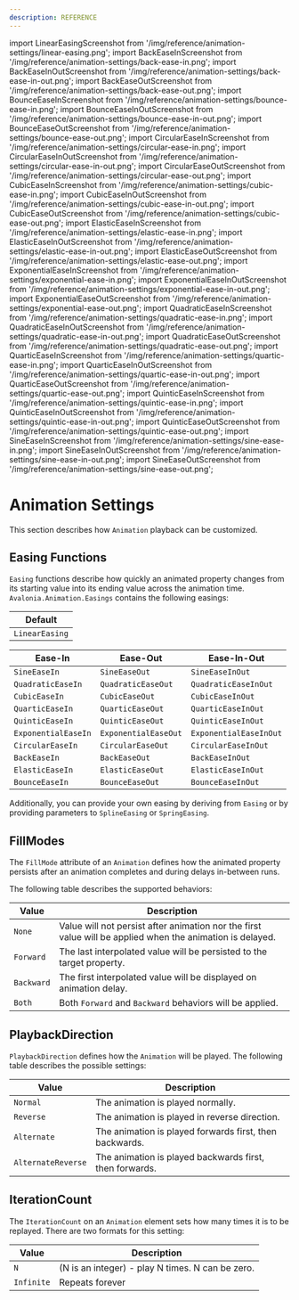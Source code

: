 ```yaml
---
description: REFERENCE
---
```


import LinearEasingScreenshot from '/img/reference/animation-settings/linear-easing.png';
import BackEaseInScreenshot from '/img/reference/animation-settings/back-ease-in.png';
import BackEaseInOutScreenshot from '/img/reference/animation-settings/back-ease-in-out.png';
import BackEaseOutScreenshot from '/img/reference/animation-settings/back-ease-out.png';
import BounceEaseInScreenshot from '/img/reference/animation-settings/bounce-ease-in.png';
import BounceEaseInOutScreenshot from '/img/reference/animation-settings/bounce-ease-in-out.png';
import BounceEaseOutScreenshot from '/img/reference/animation-settings/bounce-ease-out.png';
import CircularEaseInScreenshot from '/img/reference/animation-settings/circular-ease-in.png';
import CircularEaseInOutScreenshot from '/img/reference/animation-settings/circular-ease-in-out.png';
import CircularEaseOutScreenshot from '/img/reference/animation-settings/circular-ease-out.png';
import CubicEaseInScreenshot from '/img/reference/animation-settings/cubic-ease-in.png';
import CubicEaseInOutScreenshot from '/img/reference/animation-settings/cubic-ease-in-out.png';
import CubicEaseOutScreenshot from '/img/reference/animation-settings/cubic-ease-out.png';
import ElasticEaseInScreenshot from '/img/reference/animation-settings/elastic-ease-in.png';
import ElasticEaseInOutScreenshot from '/img/reference/animation-settings/elastic-ease-in-out.png';
import ElasticEaseOutScreenshot from '/img/reference/animation-settings/elastic-ease-out.png';
import ExponentialEaseInScreenshot from '/img/reference/animation-settings/exponential-ease-in.png';
import ExponentialEaseInOutScreenshot from '/img/reference/animation-settings/exponential-ease-in-out.png';
import ExponentialEaseOutScreenshot from '/img/reference/animation-settings/exponential-ease-out.png';
import QuadraticEaseInScreenshot from '/img/reference/animation-settings/quadratic-ease-in.png';
import QuadraticEaseInOutScreenshot from '/img/reference/animation-settings/quadratic-ease-in-out.png';
import QuadraticEaseOutScreenshot from '/img/reference/animation-settings/quadratic-ease-out.png';
import QuarticEaseInScreenshot from '/img/reference/animation-settings/quartic-ease-in.png';
import QuarticEaseInOutScreenshot from '/img/reference/animation-settings/quartic-ease-in-out.png';
import QuarticEaseOutScreenshot from '/img/reference/animation-settings/quartic-ease-out.png';
import QuinticEaseInScreenshot from '/img/reference/animation-settings/quintic-ease-in.png';
import QuinticEaseInOutScreenshot from '/img/reference/animation-settings/quintic-ease-in-out.png';
import QuinticEaseOutScreenshot from '/img/reference/animation-settings/quintic-ease-out.png';
import SineEaseInScreenshot from '/img/reference/animation-settings/sine-ease-in.png';
import SineEaseInOutScreenshot from '/img/reference/animation-settings/sine-ease-in-out.png';
import SineEaseOutScreenshot from '/img/reference/animation-settings/sine-ease-out.png';

# Animation Settings

This section describes how `Animation` playback can be customized.

## Easing Functions

`Easing` functions describe how quickly an animated property changes from its starting value into its ending value across the animation time. `Avalonia.Animation.Easings` contains the following easings:

| Default                                                       |
|---------------------------------------------------------------|
| `LinearEasing`<br/><img src={LinearEasingScreenshot} alt=""/> |

| Ease-In                                                                 | Ease-Out                                                                  | Ease-In-Out                                                                   |
|-------------------------------------------------------------------------|---------------------------------------------------------------------------|-------------------------------------------------------------------------------|
| `SineEaseIn`<br/><img src={SineEaseInScreenshot} alt=""/>               | `SineEaseOut`<br/><img src={SineEaseOutScreenshot} alt=""/>               | `SineEaseInOut`<br/><img src={SineEaseInOutScreenshot} alt=""/>               |
| `QuadraticEaseIn`<br/><img src={QuadraticEaseInScreenshot} alt=""/>     | `QuadraticEaseOut`<br/><img src={QuadraticEaseOutScreenshot} alt=""/>     | `QuadraticEaseInOut`<br/><img src={QuadraticEaseInOutScreenshot} alt=""/>     |
| `CubicEaseIn`<br/><img src={CubicEaseInScreenshot} alt=""/>             | `CubicEaseOut`<br/><img src={CubicEaseOutScreenshot} alt=""/>             | `CubicEaseInOut`<br/><img src={CubicEaseInOutScreenshot} alt=""/>             |
| `QuarticEaseIn`<br/><img src={QuarticEaseInScreenshot} alt=""/>         | `QuarticEaseOut`<br/><img src={QuarticEaseOutScreenshot} alt=""/>         | `QuarticEaseInOut`<br/><img src={QuarticEaseInOutScreenshot} alt=""/>         |
| `QuinticEaseIn`<br/><img src={QuinticEaseInScreenshot} alt=""/>         | `QuinticEaseOut`<br/><img src={QuinticEaseOutScreenshot} alt=""/>         | `QuinticEaseInOut`<br/><img src={QuinticEaseInOutScreenshot} alt=""/>         |
| `ExponentialEaseIn`<br/><img src={ExponentialEaseInScreenshot} alt=""/> | `ExponentialEaseOut`<br/><img src={ExponentialEaseOutScreenshot} alt=""/> | `ExponentialEaseInOut`<br/><img src={ExponentialEaseInOutScreenshot} alt=""/> |
| `CircularEaseIn`<br/><img src={CircularEaseInScreenshot} alt=""/>       | `CircularEaseOut`<br/><img src={CircularEaseOutScreenshot} alt=""/>       | `CircularEaseInOut`<br/><img src={CircularEaseInOutScreenshot} alt=""/>       |
| `BackEaseIn`<br/><img src={BackEaseInScreenshot} alt=""/>               | `BackEaseOut`<br/><img src={BackEaseOutScreenshot} alt=""/>               | `BackEaseInOut`<br/><img src={BackEaseInOutScreenshot} alt=""/>             |
| `ElasticEaseIn`<br/><img src={ElasticEaseInScreenshot} alt=""/>         | `ElasticEaseOut`<br/><img src={ElasticEaseOutScreenshot} alt=""/>         | `ElasticEaseInOut`<br/><img src={ElasticEaseInOutScreenshot} alt=""/>         |
| `BounceEaseIn`<br/><img src={BounceEaseInScreenshot} alt=""/>           | `BounceEaseOut`<br/><img src={BounceEaseOutScreenshot} alt=""/>           | `BounceEaseInOut`<br/><img src={BounceEaseInOutScreenshot} alt=""/>           |

Additionally, you can provide your own easing by deriving from `Easing` or by providing parameters to `SplineEasing` or `SpringEasing`.

## FillModes

The `FillMode` attribute of an `Animation` defines how the animated property persists after an animation completes and during delays in-between runs.

The following table describes the supported behaviors:

| Value      | Description                                                                                               |
|------------|-----------------------------------------------------------------------------------------------------------|
| `None`     | Value will not persist after animation nor the first value will be applied when the animation is delayed. |
| `Forward`  | The last interpolated value will be persisted to the target property.                                     |
| `Backward` | The first interpolated value will be displayed on animation delay.                                        |
| `Both`     | Both `Forward` and `Backward` behaviors will be applied.                                                  |

## PlaybackDirection

`PlaybackDirection` defines how the `Animation` will be played. The following table describes the possible settings:

| Value              | Description                                             |
|--------------------|---------------------------------------------------------|
| `Normal`           | The animation is played normally.                       |
| `Reverse`          | The animation is played in reverse direction.           |
| `Alternate`        | The animation is played forwards first, then backwards. |
| `AlternateReverse` | The animation is played backwards first, then forwards. |

## IterationCount

The `IterationCount` on an `Animation` element sets how many times it is to be replayed. There are two formats for this setting:

| Value      | Description                                      |
|------------|--------------------------------------------------|
| `N`        | (N is an integer) - play N times. N can be zero. |
| `Infinite` | Repeats forever                                  |
